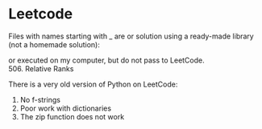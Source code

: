 # Leetcode

Files with names starting with _ are 
or solution using a ready-made library (not a homemade solution): 

or executed on my computer, but do not pass to LeetCode.                 
506. Relative Ranks              

There is a very old version of Python on LeetCode:                
1) No f-strings                    
2) Poor work with dictionaries               
3) The zip function does not work               
